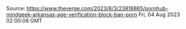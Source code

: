 Source: https://www.theverge.com/2023/8/3/23818865/pornhub-mindgeek-arkansas-age-verification-block-ban-porn
Fri, 04 Aug 2023 02:00:08 GMT
